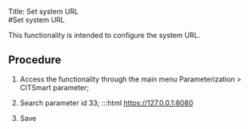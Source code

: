 Title: Set system URL  
#Set system URL  

This functionality is intended to configure the system URL.  

## Procedure  

1. Access the functionality through the main menu Parameterization > CITSmart parameter;  
2. Search parameter id 33;
    :::html
    https://127.0.0.1:8080

3. Save  
